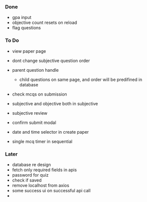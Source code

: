 ### Done
- gpa input
- objective count resets on reload
- flag questions


### To Do
- view paper page

- dont change subjective question order
- parent question handle
    - child questions on same page, and order will be predifined in database

- check mcqs on submission
- subjective and objective both in subjective
- subjective review

- confirm submit modal

- date and time selector in create paper
- single mcq timer in sequential

### Later
- database re design
- fetch only required fields in apis
- password for quiz
- check if saved
- remove localhost from axios
- some success ui on successful api call
- 